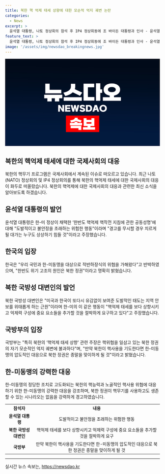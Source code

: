```yaml
---
title: 북한 핵 억제 태세 상향에 대한 모순적 억지 궤변 논란
categories:
  - News
excerpt: >
  윤석열 대통령, 나토 정상회의 참석 후 IP4 정상회동에 조 바이든 대통령과 인사 - 윤석열 대통령이 나토 정상회의에 참석한 뒤, 미국 워싱턴에서 열린 IP4 정상회의에서 조 바이든 대통령과 인사하며 북한의 핵억제에 대한 공동성명을 놓고 한미의 입장을 대변하는 등 국제 정세에 대한 입장을 강조했다. 한국과 북한 간의 긴장 관련 발언은 여러 측면에서 주목을 받을 것으로 보인다.
feature_text: >
  윤석열 대통령, 나토 정상회의 참석 후 IP4 정상회동에 조 바이든 대통령과 인사 - 윤석열 대통령이 나토 정상회의에 참석한 뒤, 미국 워싱턴에서 열린 IP4 정상회의에서 조 바이든 대통령과 인사하며 북한의 핵억제에 대한 공동성명을 놓고 한미의 입장을 대변하는 등 국제 정세에 대한 입장을 강조했다. 한국과 북한 간의 긴장 관련 발언은 여러 측면에서 주목을 받을 것으로 보인다.
image: '/assets/img/newsdao_breakingnews.jpg'
---
```


<p><img src="/assets/img/newsdao_breakingnews.jpg" alt="flaretime 속보" /></p>

<h2 data-ke-size="size26">북한의 핵억제 태세에 대한 국제사회의 대응</h2>

<p data-ke-size="size16">북한의 핵무기 프로그램은 국제사회에서 계속된 이슈로 떠오르고 있습니다. 최근 나토(NATO) 정상회의 및 IP4 정상회의를 통해 북한의 핵억제 태세에 대한 국제사회의 대응이 화두로 떠올랐습니다. 북한의 핵억제에 대한 국제사회의 대응과 관련한 최신 소식을 알아보도록 하겠습니다.</p>

<h2 data-ke-size="size26">윤석열 대통령의 발언</h2>

<p data-ke-size="size16">윤석열 대통령은 한-미 정상이 채택한 ‘한반도 핵억제 핵작전 지침에 관한 공동성명’에 대해 "도발적이고 불안정을 초래하는 위험한 행동"이라며 "경고를 무시할 경우 치르게 될 대가는 누구도 상상하기 힘들 것"이라고 주장했습니다.</p>

<h2 data-ke-size="size26">한국의 입장</h2>

<p data-ke-size="size16">한국은 "우리 국민과 한-미동맹을 대상으로 적반하장식의 위협을 가해왔다"고 반박하였으며, "한반도 위기 고조의 원인은 북한 정권"이라고 명확히 밝혔습니다.</p>

<h2 data-ke-size="size26">북한 국방성 대변인의 발언</h2>

<p data-ke-size="size16">북한 국방성 대변인은 "미국과 한국이 또다시 유감없이 보여준 도발적인 태도는 지역 안보를 위태롭게 하는 근원"이라며 한-미의 이 같은 행동이 "핵억제 태세를 보다 상향시키고 억제력 구성에 중요 요소들을 추가할 것을 절박하게 요구하고 있다"고 주장했습니다.</p>

<h2 data-ke-size="size26">국방부의 입장</h2>

<p data-ke-size="size16">국방부는 "특히 북한의 ‘핵억제 태세 상향' 관련 주장은 핵위협을 일삼고 있는 북한 정권의 자기 모순적인 억지 궤변에 불과하다"며, "만약 북한이 핵사용을 기도한다면 한-미동맹의 압도적인 대응으로 북한 정권은 종말을 맞이하게 될 것"이라고 밝혔습니다.</p>

<h2 data-ke-size="size26">한-미동맹의 강력한 대응</h2>

<p data-ke-size="size16">한-미동맹의 정당한 조치로 고도화되는 북한의 핵능력과 노골적인 핵사용 위협에 대응하기 위한 한-미동맹의 강력한 대응을 강조하며, 북한 정권이 핵무기를 사용하고도 생존할 수 있는 시나리오는 없음을 강력하게 경고하였습니다.</p>

<table>
    <tbody>
        <tr>
            <td style="text-align: center; height: 17px;"><b>참석자</b></td>
            <td style="text-align: center; height: 17px;"><b>내용</b></td>
        </tr>
        <tr>
            <td style="text-align: center; height: 17px;"><b>윤석열 대통령</b></td>
            <td style="text-align: center; height: 17px;">도발적이고 불안정을 초래하는 위험한 행동</td>
        </tr>
        <tr>
            <td style="text-align: center; height: 17px;"><b>북한 국방성 대변인</b></td>
            <td style="text-align: center; height: 17px;">핵억제 태세를 보다 상향시키고 억제력 구성에 중요 요소들을 추가할 것을 절박하게 요구</td>
        </tr>
        <tr>
            <td style="text-align: center; height: 17px;"><b>국방부</b></td>
            <td style="text-align: center; height: 17px;">만약 북한이 핵사용을 기도한다면 한-미동맹의 압도적인 대응으로 북한 정권은 종말을 맞이하게 될 것</td>
        </tr>
    </tbody>
</table>

<p><hr></p>
실시간 뉴스 속보는, <a href="https://newsdao.kr" rel="dofollow">https://newsdao.kr</a>


